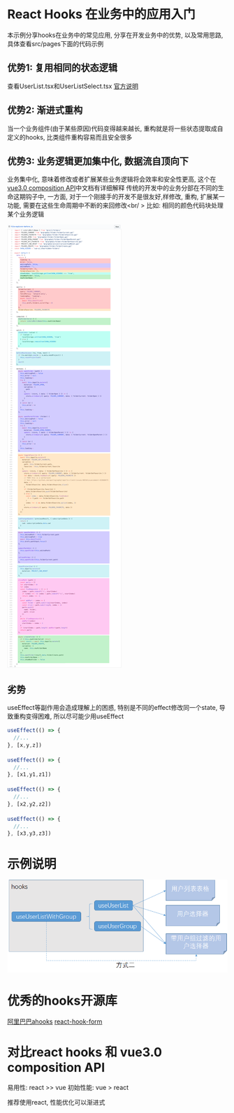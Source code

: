 # React Hooks 在业务中的应用入门

本示例分享hooks在业务中的常见应用, 分享在开发业务中的优势, 以及常用思路, 具体查看src/pages下面的代码示例

## 优势1: 复用相同的状态逻辑
查看UserList.tsx和UserListSelect.tsx
[官方说明](https://zh-hans.reactjs.org/docs/hooks-intro.html#its-hard-to-reuse-stateful-logic-between-components)

## 优势2: 渐进式重构
当一个业务组件(由于某些原因)代码变得越来越长, 重构就是将一些状态提取成自定义的hooks, 比类组件重构容易而且安全很多

## 优势3: 业务逻辑更加集中化, 数据流自顶向下
业务集中化, 意味着修改或者扩展某些业务逻辑将会效率和安全性更高, 这个在[vue3.0 composition API](https://v3.cn.vuejs.org/guide/composition-api-introduction.html#%E4%BB%8B%E7%BB%8D)中文档有详细解释
传统的开发中的业务分部在不同的生命这期钩子中, 一方面, 对于一个刚接手的开发不是很友好,样修改, 重构, 扩展某一功能, 需要在这些生命周期中不断的来回修改<br/ >
比如: 相同的颜色代码块处理某个业务逻辑

![类组件](doc-resource/class_component.png)

## 劣势
useEffect等副作用会造成理解上的困惑, 特别是不同的effect修改同一个state, 导致重构变得困难, 所以尽可能少用useEffect
```typescript
useEffect(() => {
  //...
}, [x,y,z])

useEffect(() => {
  //...
}, [x1,y1,z1])

useEffect(() => {
  //...
}, [x2,y2,z2])

useEffect(() => {
  //...
}, [x3,y3,z3])
```

# 示例说明
![](doc-resource/example.png)

# 优秀的hooks开源库
[阿里巴巴ahooks](https://ahooks.js.org/zh-CN)
[react-hook-form](https://react-hook-form.com)

# 对比react hooks 和 vue3.0 composition API
易用性: react >> vue
初始性能: vue > react

推荐使用react, 性能优化可以渐进式
